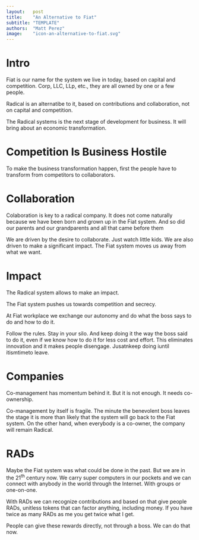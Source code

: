```yaml
---
layout:   post
title:    "An Alternative to Fiat"
subtitle: "TEMPLATE"
authors:  "Matt Perez"
image:    "icon-an-alternative-to-fiat.svg"
---
```


<div style='display:none; '>
 <p>Fiat is our name for the system we live in today, based on capital and competiton. Corp, LLC, LLP, etc., they are all owned by one or a few people.</p>
 <p>Radical is an alternatibe to it.</p>
</div>

<h1>Intro</h1>
 <p>Fiat is our name for the system we live in today, based on capital and competition. Corp, LLC, LLp, etc., they are all owned by one or a few people.</p>
 <p>Radical is an alternatibe to it, based on contributions and collaboration, not on capital and competition.</p>
 <p>The Radical systems is the next stage of development for business. It will bring about an economic transformation.</p>
  
<h1>Competition Is Business Hostile</h1>
 <p>To make the business transformation happen, first the people have to transform from competitors to collaborators.</p>

<h1>Collaboration</h1>
 <p>Colaboration is key to a radical company. It does not come naturally because we have been born and grown up in the Fiat system. And so did our parents and our grandparents and all that came before them</p>
 <p>We are driven by the desire to collaborate. Just watch little kids. We are also driven to make a significant impact. The Fiat system moves us away from what we want.</p>

<h1>Impact</h1>
 <p>The Radical system allows to make an impact.</p>
 <p>The Fiat system pushes us towards competition and secrecy.</p>
 <p>At Fiat workplace we exchange our autonomy and do what the boss says to do and how to do it.</p>
 <p>Follow the rules. Stay in your silo. And keep doing it the way the boss said to do it, even if we know how to do it for less cost and effort. This eliminates innovation and it makes people disengage. Jusatnkeep doing iuntil itismtimeto leave.<p>

<h1>Companies</h1>
 <p>Co-management has momentum behind it. But it is not enough. It needs co-ownership.</p>
 <p>Co-management by itself is fragile. The minute the benevolent boss leaves the stage it is more than likely that the system will go back to the Fiat system. On the other hand, when everybody is a co-owner, the company will remain Radical.</p>

<h1>RADs</h1>
 <p>Maybe the Fiat system was what could be done in the past. But we are in the 21<sup>th</sup> century now. We carry super computers in our pockets and we can connect with anybody in the world through the Internet. With groups or one-on-one.</p>
 <p>With RADs we can recognize contributions and based on that give people RADs, unitless tokens that can factor anything, including money. If you have twice as many RADs as me you get twice what I get.</p>
 <p>People can give these rewards directly, not through a boss. We can do that now.</p>